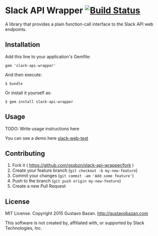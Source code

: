 Slack API Wrapper [![Build Status](https://travis-ci.org/gssbzn/slack-api-wrapper.svg)](https://travis-ci.org/gssbzn/slack-api-wrapper)
=========================

A library that provides a plain function-call interface to the Slack API web endpoints.

## Installation

Add this line to your application's Gemfile:

    gem 'slack-api-wrapper'

And then execute:

    $ bundle

Or install it yourself as:

    $ gem install slack-api-wrapper

## Usage

TODO: Write usage instructions here

You can see a demo here [slack-web-test](https://github.com/gssbzn/slack-web-test)

## Contributing

1. Fork it ( https://github.com/gssbzn/slack-api-wrapper/fork )
2. Create your feature branch (`git checkout -b my-new-feature`)
3. Commit your changes (`git commit -am 'Add some feature'`)
4. Push to the branch (`git push origin my-new-feature`)
5. Create a new Pull Request


## License

MIT License. Copyright 2015 Gustavo Bazan. http://gustavobazan.com

This software is not created by, affiliated with, or supported by Slack Technologies, Inc.
